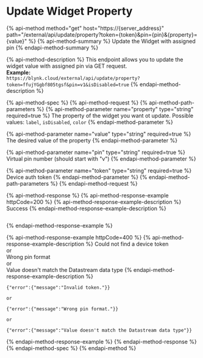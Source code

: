 # Update Widget Property

{% api-method method="get" host="https://{server\_address}" path="/external/api/update/property?token={token}&pin={pin}&{property}={value}" %}
{% api-method-summary %}
Update the Widget with assigned pin
{% endapi-method-summary %}

{% api-method-description %}
This endpoint allows you to update the widget value with assigned pin via GET request.  
**Example:**  
`https://blynk.cloud/external/api/update/property?token=ffujYGgbf805tgsf&pin=v1&isDisabled=true`
{% endapi-method-description %}

{% api-method-spec %}
{% api-method-request %}
{% api-method-path-parameters %}
{% api-method-parameter name="property" type="string" required=true %}
The property of the widget you want ot update. Possible values: `label`, `isDisabled`, `color`
{% endapi-method-parameter %}

{% api-method-parameter name="value" type="string" required=true %}
The desired value of the property
{% endapi-method-parameter %}

{% api-method-parameter name="pin" type="string" required=true %}
Virtual pin number \(should start with "v"\)
{% endapi-method-parameter %}

{% api-method-parameter name="token" type="string" required=true %}
Device auth token
{% endapi-method-parameter %}
{% endapi-method-path-parameters %}
{% endapi-method-request %}

{% api-method-response %}
{% api-method-response-example httpCode=200 %}
{% api-method-response-example-description %}
Success
{% endapi-method-response-example-description %}

```text

```
{% endapi-method-response-example %}

{% api-method-response-example httpCode=400 %}
{% api-method-response-example-description %}
Could not find a device token  
or  
Wrong pin format  
or  
Value doesn't match the Datastream data type
{% endapi-method-response-example-description %}

```text
{"error":{"message":"Invalid token."}}

or

{"error":{"message":"Wrong pin format."}}

or

{"error":{"message":"Value doesn't match the Datastream data type"}}
```
{% endapi-method-response-example %}
{% endapi-method-response %}
{% endapi-method-spec %}
{% endapi-method %}

